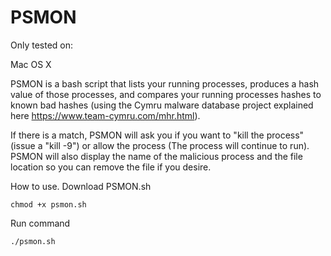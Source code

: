 # PSMON

Only tested on:

Mac OS X


PSMON is a bash script that lists your running processes, produces a hash value of those processes, and compares your running processes hashes to known bad hashes (using the Cymru malware database project explained here https://www.team-cymru.com/mhr.html). 


If there is a match, PSMON will ask you if you want to "kill the process" (issue a "kill -9") or allow the process (The process will continue to run). PSMON will also display the name of the malicious process and the file location so you can remove the file if you desire.

How to use. Download PSMON.sh

```chmod +x psmon.sh```

Run command

```./psmon.sh```
